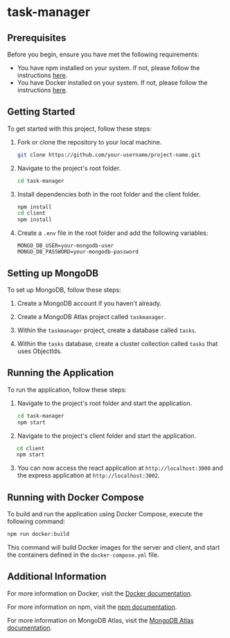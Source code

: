 # task-manager

## Prerequisites

Before you begin, ensure you have met the following requirements:

- You have npm installed on your system. If not, please follow the instructions [here](https://www.npmjs.com/get-npm).
- You have Docker installed on your system. If not, please follow the instructions [here](https://docs.docker.com/get-docker/).

## Getting Started

To get started with this project, follow these steps:

1. Fork or clone the repository to your local machine.

   ```bash
   git clone https://github.com/your-username/project-name.git
   ```

2. Navigate to the project's root folder.

   ```bash
   cd task-manager
   ```

3. Install dependencies both in the root folder and the client folder.

   ```bash
   npm install
   cd client
   npm install
   ```

4. Create a `.env` file in the root folder and add the following variables:

   ```
   MONGO_DB_USER=your-mongodb-user
   MONGO_DB_PASSWORD=your-mongodb-password
   ```

## Setting up MongoDB

To set up MongoDB, follow these steps:

1. Create a MongoDB account if you haven't already.

2. Create a MongoDB Atlas project called `taskmanager`.

3. Within the `taskmanager` project, create a database called `tasks`.

4. Within the `tasks` database, create a cluster collection called `tasks` that uses ObjectIds.

## Running the Application

To run the application, follow these steps:

1. Navigate to the project's root folder and start the application.

   ```bash
   cd task-manager
   npm start
   ```

2.  Navigate to the project's client folder and start the application.

```bash
   cd client
   npm start
   ```

3. You can now access the react application at `http://localhost:3000` and the express application at `http://localhost:3002`.

## Running with Docker Compose

To build and run the application using Docker Compose, execute the following command:

```bash
npm run docker:build
```

This command will build Docker images for the server and client, and start the containers defined in the `docker-compose.yml` file.

## Additional Information

For more information on Docker, visit the [Docker documentation](https://docs.docker.com/).

For more information on npm, visit the [npm documentation](https://docs.npmjs.com/).

For more information on MongoDB Atlas, visit the [MongoDB Atlas documentation](https://docs.atlas.mongodb.com/).
